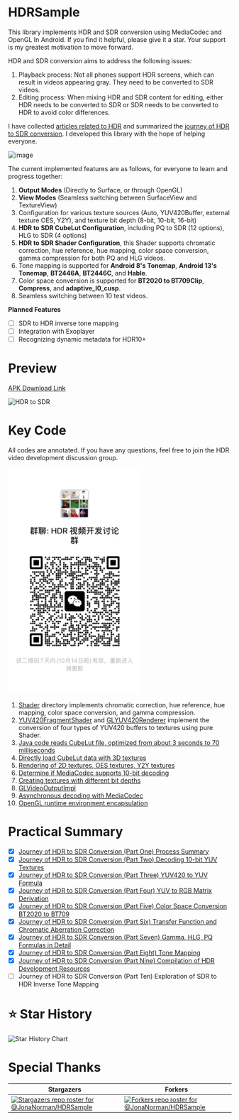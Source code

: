 # HDRSample
This library implements HDR and SDR conversion using MediaCodec and OpenGL In Android. If you find it helpful, please give it a star. Your support is my greatest motivation to move forward.

HDR and SDR conversion aims to address the following issues:
1. Playback process: Not all phones support HDR screens, which can result in videos appearing gray. They need to be converted to SDR videos.
2. Editing process: When mixing HDR and SDR content for editing, either HDR needs to be converted to SDR or SDR needs to be converted to HDR to avoid color differences.

I have collected [articles related to HDR](articles-EN.md) and summarized the [journey of HDR to SDR conversion](https://juejin.cn/column/7206577654933471292). I developed this library with the hope of helping everyone.

![image](https://user-images.githubusercontent.com/4536178/222448632-f8dbfb59-11bc-4c5e-a0eb-e34f1dc72431.png)

The current implemented features are as follows, for everyone to learn and progress together:
1. **Output Modes** (Directly to Surface, or through OpenGL)
2. **View Modes** (Seamless switching between SurfaceView and TextureView)
3. Configuration for various texture sources (Auto, YUV420Buffer, external texture OES, Y2Y), and texture bit depth (8-bit, 10-bit, 16-bit)
4. **HDR to SDR CubeLut Configuration**, including PQ to SDR (12 options), HLG to SDR (4 options)
5. **HDR to SDR Shader Configuration**, this Shader supports chromatic correction, hue reference, hue mapping, color space conversion, gamma compression for both PQ and HLG videos.
6. Tone mapping is supported for **Android 8's Tonemap**, **Android 13's Tonemap**, **BT2446A**, **BT2446C**, and **Hable**.
7. Color space conversion is supported for **BT2020 to BT709Clip**, **Compress**, and **adaptive_l0_cusp**.
8. Seamless switching between 10 test videos.

**Planned Features**

- [ ] SDR to HDR inverse tone mapping
- [ ] Integration with Exoplayer
- [ ] Recognizing dynamic metadata for HDR10+

# Preview

[APK Download Link](https://github.com/JonaNorman/HDRSample/releases)

![HDR to SDR](preview/preview.gif)

# Key Code

All codes are annotated. If you have any questions, feel free to join the HDR video development discussion group.

<img src="/preview/chat.jpg" width="300px">

1. [Shader](sample/src/main/java/com/norman/android/hdrsample/transform/shader) directory implements chromatic correction, hue reference, hue mapping, color space conversion, and gamma compression.
2. [YUV420FragmentShader](sample/src/main/java/com/norman/android/hdrsample/player/shader/YUV420FragmentShader.kt) and [GLYUV420Renderer](sample/src/main/java/com/norman/android/hdrsample/player/GLYUV420Renderer.java) implement the conversion of four types of YUV420 buffers to textures using pure Shader.
3. [Java code reads CubeLut file, optimized from about 3 seconds to 70 milliseconds](sample/src/main/java/com/norman/android/hdrsample/transform/CubeLutBuffer.java)
4. [Directly load CubeLut data with 3D textures](sample/src/main/java/com/norman/android/hdrsample/transform/CubeLutVideoTransform.java)
5. [Rendering of 2D textures, OES textures, Y2Y textures](sample/src/main/java/com/norman/android/hdrsample/player/shader/TextureFragmentShader.kt)
6. [Determine if MediaCodec supports 10-bit decoding](sample/src/main/java/com/norman/android/hdrsample/player/decode/ColorFormatHelper.java)
7. [Creating textures with different bit depths](sample/src/main/java/com/norman/android/hdrsample/util/GLESUtil.java)
8. [GLVideoOutputImpl](sample/src/main/java/com/norman/android/hdrsample/player/GLVideoOutputImpl.java)
9. [Asynchronous decoding with MediaCodec](sample/src/main/java/com/norman/android/hdrsample/player/decode/MediaCodecAsyncAdapter.java)
10. [OpenGL runtime environment encapsulation](sample/src/main/java/com/norman/android/hdrsample/opengl/GLEnvThreadManager.java)

# Practical Summary

- [x] [Journey of HDR to SDR Conversion (Part One) Process Summary](https://juejin.cn/post/7205908717886865469)
- [x] [Journey of HDR to SDR Conversion (Part Two) Decoding 10-bit YUV Textures](https://juejin.cn/post/7206577654933520444)
- [x] [Journey of HDR to SDR Conversion (Part Three) YUV420 to YUV Formula](https://juejin.cn/post/7207637337572606007)
- [x] [Journey of HDR to SDR Conversion (Part Four) YUV to RGB Matrix Derivation](https://juejin.cn/post/7208015274079256635)
- [x] [Journey of HDR to SDR Conversion (Part Five) Color Space Conversion BT2020 to BT709](https://juejin.cn/post/7208367266533949498)
- [x] [Journey of HDR to SDR Conversion (Part Six) Transfer Function and Chromatic Aberration Correction](https://juejin.cn/post/7208817601850277949)
- [x] [Journey of HDR to SDR Conversion (Part Seven) Gamma, HLG, PQ Formulas in Detail](https://juejin.cn/post/7231369710024310821)
- [x] [Journey of HDR to SDR Conversion (Part Eight) Tone Mapping](https://juejin.cn/post/7277875323165147190)
- [x] [Journey of HDR to SDR Conversion (Part Nine) Compilation of HDR Development Resources](https://juejin.cn/post/7278247059517227027)
- [ ] Journey of HDR to SDR Conversion (Part Ten) Exploration of SDR to HDR Inverse Tone Mapping

# ⭐ Star History

![Star History Chart](https://api.star-history.com/svg?repos=JonaNorman/HDRSample&type=Date)

# Special Thanks

| Stargazers                                 | Forkers                                      |
|--------------------------------------------|----------------------------------------------|
| [![Stargazers repo roster for @JonaNorman/HDRSample](https://reporoster.com/stars/JonaNorman/HDRSample)](https://github.com/JonaNorman/HDRSample/stargazers)  | [![Forkers repo roster for @JonaNorman/HDRSample](https://reporoster.com/forks/JonaNorman/HDRSample)](https://github.com/JonaNorman/HDRSample/network/members)  |

